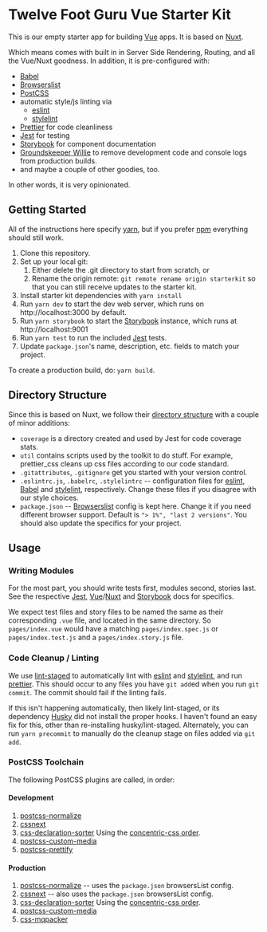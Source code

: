 # Twelve Foot Guru Vue Starter Kit

This is our empty starter app for building [Vue](https://vuejs.org/v2/guide/) apps. It is based on [Nuxt](https://nuxtjs.org/).

Which means comes with built in in Server Side Rendering, Routing, and all the Vue/Nuxt goodness. In addition, it is pre-configured with:
 - [Babel](https://babeljs.io/)
 - [Browserslist](https://github.com/ai/browserslist)
 - [PostCSS](http://postcss.org/)
 - automatic style/js linting via
   - [eslint](https://eslint.org/)
   - [stylelint](https://stylelint.io/)
 - [Prettier](https://prettier.io/) for code cleanliness
 - [Jest](https://facebook.github.io/jest/) for testing
 - [Storybook](https://storybook.js.org/) for component documentation
 - [Groundskeeper Willie](https://github.com/betaorbust/babel-plugin-groundskeeper-willie) to remove development code and console logs from production builds.
 - and maybe a couple of other goodies, too.

In other words, it is very opinionated.

## Getting Started

 All of the instructions here specify [yarn](https://yarnpkg.com/en/), but if you prefer [npm](https://www.npmjs.com/) everything should still work.

 1. Clone this repository.
 1. Set up your local git:
     1. Either delete the .git directory to start from scratch, or
     1. Rename the origin remote: `git remote rename origin starterkit` so that you can still receive updates to the starter kit.
 1. Install starter kit dependencies with `yarn install`
 1. Run `yarn dev` to start the dev web server, which runs on http://localhost:3000 by default.
 1. Run `yarn storybook` to start the [Storybook](https://storybook.js.org/) instance, which runs at http://localhost:9001
 1. Run `yarn test` to run the included [Jest](https://facebook.github.io/jest/) tests.
 1. Update `package.json`'s name, description, etc. fields to match your project.


To create a production build, do: `yarn build`.

## Directory Structure

Since this is based on Nuxt, we follow their [directory structure](https://nuxtjs.org/guide/directory-structure) with a couple of minor additions:

 - `coverage` is a directory created and used by Jest for code coverage stats.
 - `util` contains scripts used by the toolkit to do stuff. For example, prettier_css cleans up css files according to our code standard.
 - `.gitattributes`, `.gitignore` get you started with your version control.
 - `.eslintrc.js`, `.babelrc`, `.stylelintrc` -- configuration files for [eslint](https://eslint.org/), [Babel](https://babeljs.io/) and [stylelint](https://stylelint.io/), respectively. Change these files if you disagree with our style choices.
 - `package.json` -- [Browserslist](https://github.com/ai/browserslist) config is kept here. Change it if you need different browser support. Default is `"> 1%", "last 2 versions"`. You should also update the specifics for your project.

## Usage

### Writing Modules

For the most part, you should write tests first, modules second, stories last. See the respective [Jest](https://facebook.github.io/jest/), [Vue](https://vuejs.org/v2/guide/)/[Nuxt](https://nuxtjs.org/) and [Storybook](https://storybook.js.org/) docs for specifics.

We expect test files and story files to be named the same as their corresponding `.vue` file, and located in the same directory. So `pages/index.vue` would have a matching `pages/index.spec.js` or `pages/index.test.js` and a `pages/index.story.js` file.

### Code Cleanup / Linting

We use [lint-staged](https://github.com/okonet/lint-staged) to automatically lint with [eslint](https://eslint.org/) and [stylelint](https://stylelint.io/),  and run [prettier](https://prettier.io/). This should occur to any files you have `git add`ed when you run `git commit`. The commit should fail if the linting fails.

If this isn't happening automatically, then likely lint-staged, or its dependency [Husky](https://github.com/typicode/husky) did not install the proper hooks. I haven't found an easy fix for this, other than re-installing husky/lint-staged. Alternately, you can run `yarn precommit` to manually do the cleanup stage on files added via `git add`.

### PostCSS Toolchain

The following PostCSS plugins are called, in order:

#### Development
 1. [postcss-normalize](https://github.com/jonathantneal/postcss-normalize)
 1. [cssnext](http://cssnext.io/)
 1. [css-declaration-sorter](https://github.com/Siilwyn/css-declaration-sorter) Using the [concentric-css order](https://github.com/Siilwyn/css-declaration-sorter#sorting-orders).
 1. [postcss-custom-media](https://github.com/postcss/postcss-custom-media)
 1. [postcss-prettify](https://github.com/codekirei/postcss-prettify)
 
#### Production
 1. [postcss-normalize](https://github.com/jonathantneal/postcss-normalize) -- uses the `package.json` browsersList config.
 1. [cssnext](http://cssnext.io/) -- also uses the `package.json` browsersList config.
 1. [css-declaration-sorter](https://github.com/Siilwyn/css-declaration-sorter) Using the [concentric-css order](https://github.com/Siilwyn/css-declaration-sorter#sorting-orders).
 1. [postcss-custom-media](https://github.com/postcss/postcss-custom-media)
 1. [css-mqpacker](https://github.com/hail2u/node-css-mqpacker)

